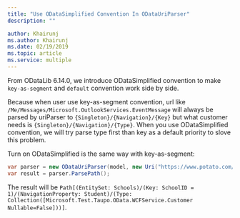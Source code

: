 ```yaml
---
title: "Use ODataSimplified Convention In ODataUriParser"
description: ""

author: Khairunj
ms.author: Khairunj
ms.date: 02/19/2019
ms.topic: article
ms.service: multiple
---
```


From ODataLib 6.14.0, we introduce ODataSimplified convention to make `key-as-segment` and `default` convention work side by side. 

Because when user use key-as-segment convention, url like `/Me/Messages/Microsoft.OutlookServices.EventMessage` will always be parsed by uriParser to `{Singleton}/{Navigation}/{Key}` but what customer needs is `{Singleton}/{Navigation}/{Type}`. When you use ODataSimplified convention, we will try parse type first than key as a default priority to slove this problem.

Turn on ODataSimplified is the same way with key-as-segment:
``` csharp
var parser = new ODataUriParser(model, new Uri("https://www.potato.com/"), new Uri("https://www.potato.com/Schools/1/Student/Microsoft.Test.Taupo.OData.WCFService.Customer")) { UrlConventions = ODataUrlConventions.ODataSimplified };
var result = parser.ParsePath();
```

The result will be `Path[(EntitySet: Schools)/(Key: SchoolID = 1)/(NavigationProperty: Student)/(Type: Collection([Microsoft.Test.Taupo.OData.WCFService.Customer Nullable=False]))]`.
